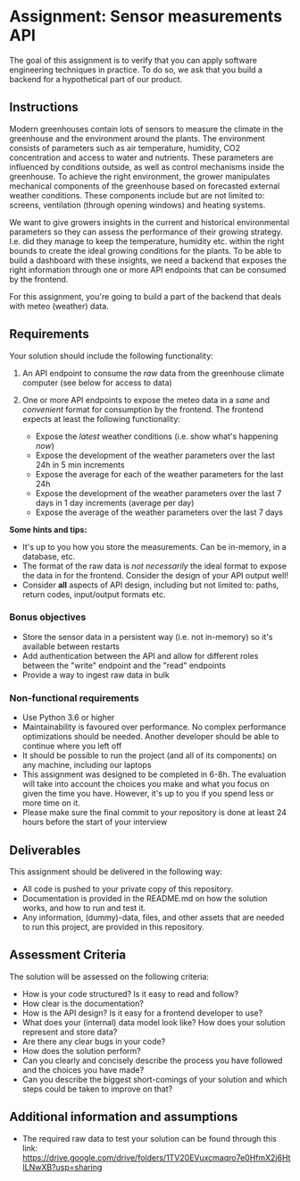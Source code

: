 
# Assignment: Sensor measurements API

The goal of this assignment is to verify that you can apply software engineering techniques in 
practice. To do so, we ask that you build a backend for a hypothetical part of our product.

## Instructions

Modern greenhouses contain lots of sensors to measure the climate in the greenhouse and the 
environment around the plants. The environment consists of parameters such as air temperature, 
humidity, CO2 concentration and access to water and nutrients. These parameters are influenced 
by conditions outside, as well as control mechanisms inside the greenhouse. To achieve the right 
environment, the grower manipulates mechanical components of the greenhouse based on forecasted 
external weather conditions. These components include but are not limited to: screens, 
ventilation (through opening windows) and heating systems. 

We want to give growers insights in the current and historical environmental parameters so they 
can assess the performance of their growing strategy. I.e. did they manage to keep the temperature, 
humidity etc. within the right bounds to create the ideal growing conditions for the plants.
To be able to build a dashboard with these insights, we need a backend that exposes the right 
information through one or more API endpoints that can be consumed by the frontend.

For this assignment, you're going to build a part of the backend that deals with meteo (weather) 
data.

## Requirements

Your solution should include the following functionality:

1. An API endpoint to consume the _raw_ data from the greenhouse climate computer 
   (see below for access to data)
2. One or more API endpoints to expose the meteo data in a _sane_ and _convenient_ 
   format for consumption by the frontend. The frontend expects at least the following 
   functionality:
   
   - Expose the _latest_ weather conditions (i.e. show what's happening _now_)
   - Expose the development of the weather parameters over the last 24h in 5 min increments
   - Expose the average for each of the weather parameters for the last 24h
   - Expose the development of the weather parameters over the last 7 days in 1 day increments 
     (average per day)
   - Expose the average of the weather parameters over the last 7 days

**Some hints and tips:**

- It's up to you how you store the measurements. Can be in-memory, in a database, etc.
- The format of the raw data is _not necessarily_ the ideal format to expose the data in for the 
  frontend. Consider the design of your API output well!
- Consider **all** aspects of API design, including but not limited to: paths, return codes, 
  input/output formats etc.

### Bonus objectives

- Store the sensor data in a persistent way (i.e. not in-memory) so it's available between restarts
- Add authentication between the API and allow for different roles between the "write" endpoint 
  and the "read" endpoints
- Provide a way to ingest raw data in bulk

### Non-functional requirements

- Use Python 3.6 or higher
- Maintainability is favoured over performance. No complex performance optimizations should be 
  needed. Another developer should be able to continue where you left off
- It should be possible to run the project (and all of its components) on any machine, including 
  our laptops
- This assignment was designed to be completed in 6-8h. The evaluation will take into account the 
  choices you make and what you focus on given the time you have. However, it's up to you if you 
  spend less or more time on it.
- Please make sure the final commit to your repository is done at least 24 hours before the start 
  of your interview

## Deliverables

This assignment should be delivered in the following way:

- All code is pushed to your private copy of this repository.
- Documentation is provided in the README.md on how the solution works, and how to run and test it.
- Any information, (dummy)-data, files, and other assets that are needed to run this project, are 
  provided in this repository.

## Assessment Criteria

The solution will be assessed on the following criteria:

- How is your code structured? Is it easy to read and follow?
- How clear is the documentation?
- How is the API design? Is it easy for a frontend developer to use?
- What does your (internal) data model look like? How does your solution represent and store data?
- Are there any clear bugs in your code?
- How does the solution perform?
- Can you clearly and concisely describe the process you have followed and the choices you have made?
- Can you describe the biggest short-comings of your solution and which steps could be taken to 
  improve on that?

## Additional information and assumptions

- The required raw data to test your solution can be found through this link: https://drive.google.com/drive/folders/1TV20EVuxcmaqro7e0HfmX2j6HtILNwXB?usp=sharing


